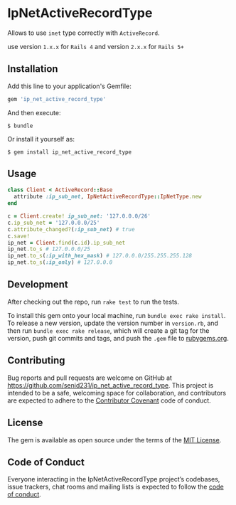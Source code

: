 # IpNetActiveRecordType

Allows to use `inet` type correctly with `ActiveRecord`.

use version `1.x.x` for `Rails 4` and version `2.x.x` for `Rails 5+`

## Installation

Add this line to your application's Gemfile:

```ruby
gem 'ip_net_active_record_type'
```

And then execute:

    $ bundle

Or install it yourself as:

    $ gem install ip_net_active_record_type

## Usage

```ruby
class Client < ActiveRecord::Base
  attribute :ip_sub_net, IpNetActiveRecordType::IpNetType.new
end

c = Client.create! ip_sub_net: '127.0.0.0/26'
c.ip_sub_net = '127.0.0.0/25'
c.attribute_changed?(:ip_sub_net) # true
c.save!
ip_net = Client.find(c.id).ip_sub_net
ip_net.to_s # 127.0.0.0/25
ip_net.to_s(:ip_with_hex_mask) # 127.0.0.0/255.255.255.128
ip_net.to_s(:ip_only) # 127.0.0.0
```

## Development

After checking out the repo, run `rake test` to run the tests.

To install this gem onto your local machine, run `bundle exec rake install`. 
To release a new version, update the version number in `version.rb`, and then run `bundle exec rake release`, 
which will create a git tag for the version, push git commits and tags, 
and push the `.gem` file to [rubygems.org](https://rubygems.org).

## Contributing

Bug reports and pull requests are welcome on GitHub at https://github.com/senid231/ip_net_active_record_type. 
This project is intended to be a safe, welcoming space for collaboration, 
and contributors are expected to adhere to the [Contributor Covenant](http://contributor-covenant.org) code of conduct.

## License

The gem is available as open source under the terms of the [MIT License](https://opensource.org/licenses/MIT).

## Code of Conduct

Everyone interacting in the IpNetActiveRecordType project’s codebases, issue trackers, 
chat rooms and mailing lists is expected to follow the 
[code of conduct](https://github.com/[USERNAME]/ip_net_active_record_type/blob/master/CODE_OF_CONDUCT.md).
